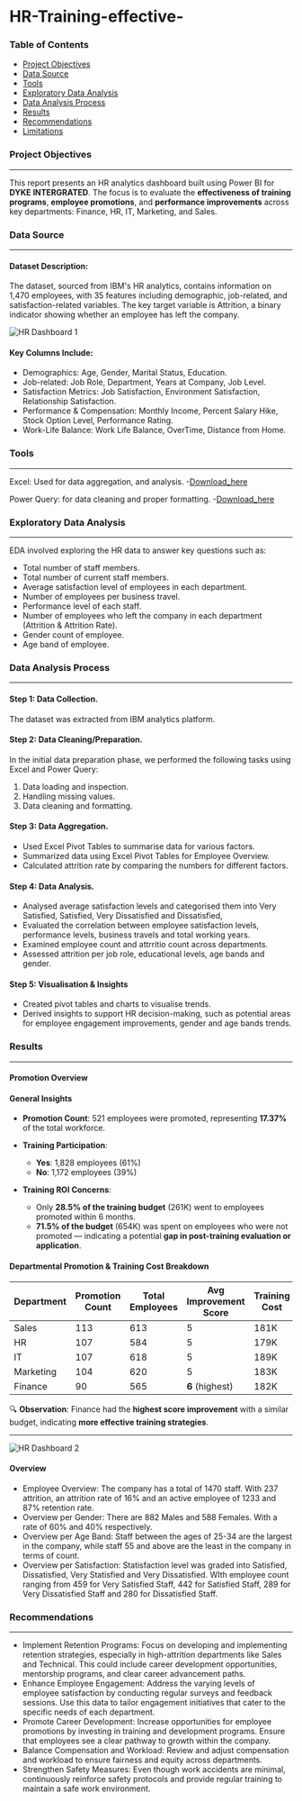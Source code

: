 # HR-Training-effective-

### Table of Contents

- [Project Objectives](#project-objectives)
- [Data Source](#data-source)
- [Tools](#tools)
- [Exploratory Data Analysis](#exploratory-data-analysis)
- [Data Analysis Process](#data-analysis-process)
- [Results](#results)
- [Recommendations](#recommendations)
- [Limitations](#limitations)



### Project Objectives 
---
This report presents an HR analytics dashboard built using Power BI for **DYKE INTERGRATED**. The focus is to evaluate the **effectiveness of training programs**, **employee promotions**, and **performance improvements** across key departments: Finance, HR, IT, Marketing, and Sales.



### Data Source
---
#### Dataset Description:
The dataset, sourced from IBM's HR analytics, contains information on 1,470 employees, with 35 features including demographic, job-related, and satisfaction-related variables. The key target variable is Attrition, a binary indicator showing whether an employee has left the company.

![HR Dashboard 1](https://github.com/user-attachments/assets/5fa0e2a2-d16c-4478-9f75-5ed8d2eab61c)

#### Key Columns Include:
- Demographics: Age, Gender, Marital Status, Education.
- Job-related: Job Role, Department, Years at Company, Job Level.
- Satisfaction Metrics: Job Satisfaction, Environment Satisfaction, Relationship Satisfaction.
- Performance & Compensation: Monthly Income, Percent Salary Hike, Stock Option Level, Performance Rating.
- Work-Life Balance: Work Life Balance, OverTime, Distance from Home.

  

### Tools
---
Excel: Used for data aggregation, and analysis. -[Download_here](https://microsoft.com)

Power Query: for data cleaning and proper formatting.
-[Download_here](https://microsoft.com)

### Exploratory Data Analysis
---
EDA involved exploring the HR data to answer key questions such as:

- Total number of staff members.
- Total number of current staff members.
- Average satisfaction level of employees in each department.
- Number of employees per business travel.
- Performance level of each staff.
- Number of employees who left the company in each department (Attrition & Attrition Rate).
- Gender count of employee.
- Age band of employee.



### Data Analysis Process
---
#### Step 1: Data Collection.
The dataset was extracted from IBM analytics platform.

#### Step 2: Data Cleaning/Preparation.
 In the initial data preparation phase, we performed the following tasks using Excel and Power Query:
  1. Data loading and inspection.
  2. Handling missing values.
  3. Data cleaning and formatting.

#### Step 3: Data Aggregation.
- Used Excel Pivot Tables to summarise data for various factors.
- Summarized data using Excel Pivot Tables for Employee Overview.
- Calculated attrition rate by comparing the numbers for different factors.

#### Step 4: Data Analysis.
- Analysed average satisfaction levels and categorised them into Very Satisfied, Satisfied, Very Dissatisfied and Dissatisfied,
- Evaluated the correlation between employee satisfaction levels, performance levels, business travels and total working years.
- Examined employee count and attrritio count across departments.
-  Assessed attrition per job role, educational levels, age bands and gender.

#### Step 5: Visualisation & Insights
- Created pivot tables and charts to visualise trends.
- Derived insights to support HR decision-making, such as potential areas for employee engagement improvements, gender and age bands trends.

  

### Results
---
#### Promotion Overview

#### General Insights

- **Promotion Count**: 521 employees were promoted, representing **17.37%** of the total workforce.
- **Training Participation**:  
  - **Yes**: 1,828 employees (61%)  
  - **No**: 1,172 employees (39%)

- **Training ROI Concerns**:  
  - Only **28.5% of the training budget** (261K) went to employees promoted within 6 months.  
  - **71.5% of the budget** (654K) was spent on employees who were not promoted — indicating a potential **gap in post-training evaluation or application**.

#### Departmental Promotion & Training Cost Breakdown

| Department | Promotion Count | Total Employees | Avg Improvement Score | Training Cost |
|------------|------------------|------------------|------------------------|----------------|
| Sales      | 113              | 613              | 5                      | 181K           |
| HR         | 107              | 584              | 5                      | 179K           |
| IT         | 107              | 618              | 5                      | 189K           |
| Marketing  | 104              | 620              | 5                      | 183K           |
| Finance    | 90               | 565              | **6** (highest)        | 182K           |

🔍 **Observation**: Finance had the **highest score improvement** with a similar budget, indicating **more effective training strategies**.

---
  
![HR Dashboard 2](https://github.com/user-attachments/assets/d0a23232-69c6-4ab2-99f6-b7d85266eb40)

#### Overview
- Employee Overview: The company has a total of 1470 staff. With 237 attrition, an attrition rate of 16% and an active employee of 1233 and 87% retention rate.
- Overview per Gender: There are 882 Males and 588 Females. With a rate of 60% and 40% respectively.
- Overview per Age Band: Staff between the ages of 25-34 are the largest in the company, while staff 55 and above are the least in the company in terms of count.
- Overview per Satisfaction: Statisfaction level was graded into Satisfied, Dissatisfied, Very Statisfied and Very Dissatisfied. WIth employee count ranging from 459 for Very Satisfied Staff, 442 for Satisfied Staff, 289 for Very Dissatisfied Staff and 280 for Dissatisfied Staff.


  
  
### Recommendations
---
- Implement Retention Programs: Focus on developing and implementing retention strategies, especially in high-attrition departments like Sales and Technical. This could include career development opportunities, mentorship programs, and clear career advancement paths.
- Enhance Employee Engagement: Address the varying levels of employee satisfaction by conducting regular surveys and feedback sessions. Use this data to tailor engagement initiatives that cater to the specific needs of each department.
- Promote Career Development: Increase opportunities for employee promotions by investing in training and development programs. Ensure that employees see a clear pathway to growth within the company.
- Balance Compensation and Workload: Review and adjust compensation and workload to ensure fairness and equity across departments.
- Strengthen Safety Measures: Even though work accidents are minimal, continuously reinforce safety protocols and provide regular training to maintain a safe work environment.

